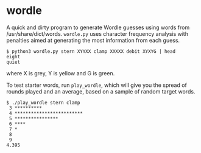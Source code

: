 # wordle

A quick and dirty program to generate Wordle guesses using
words from /usr/share/dict/words. `wordle.py` uses character frequency
analysis with penalties aimed at generating the most information from each
guess.
```
$ python3 wordle.py stern XYYXX clamp XXXXX debit XYXYG | head
eight
quiet
```

where X is grey, Y is yellow and G is green.

To test starter words, run `play_wordle`, which will give you the spread of
rounds played and an average, based on a sample of random target words.

```
$ ./play_wordle stern clamp
 3 **********
 4 *************************
 5 ****************
 6 ****
 7 *
 8
 9
4.395
```
